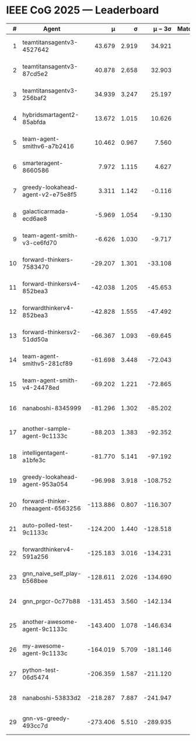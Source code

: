 # IEEE CoG 2025 — Leaderboard

| # | Agent | μ | σ | μ − 3σ | Matches | Updated |
|---:|---|---:|---:|---:|---:|---|
| 1 | teamtitansagentv3-4527642 | 43.679 | 2.919 | 34.921 | 440 | 2025-08-17 13:32 |
| 2 | teamtitansagentv3-87cd5e2 | 40.878 | 2.658 | 32.903 | 440 | 2025-08-17 13:32 |
| 3 | teamtitansagentv3-256baf2 | 34.939 | 3.247 | 25.197 | 380 | 2025-08-17 13:32 |
| 4 | hybridsmartagent2-85abfda | 13.672 | 1.015 | 10.626 | 438 | 2025-08-17 13:32 |
| 5 | team-agent-smithv6-a7b2416 | 10.462 | 0.967 | 7.560 | 600 | 2025-08-17 13:32 |
| 6 | smarteragent-8660586 | 7.972 | 1.115 | 4.627 | 316 | 2025-08-17 13:32 |
| 7 | greedy-lookahead-agent-v2-e75e8f5 | 3.311 | 1.142 | -0.116 | 500 | 2025-08-17 13:32 |
| 8 | galacticarmada-ecd6ae8 | -5.969 | 1.054 | -9.130 | 420 | 2025-08-17 13:32 |
| 9 | team-agent-smith-v3-ce6fd70 | -6.626 | 1.030 | -9.717 | 460 | 2025-08-17 13:32 |
| 10 | forward-thinkers-7583470 | -29.207 | 1.301 | -33.108 | 260 | 2025-08-17 13:32 |
| 11 | forward-thinkersv4-852bea3 | -42.038 | 1.205 | -45.653 | 302 | 2025-08-17 13:32 |
| 12 | forwardthinkerv4-852bea3 | -42.828 | 1.555 | -47.492 | 432 | 2025-08-17 13:32 |
| 13 | forward-thinkersv2-51dd50a | -66.367 | 1.093 | -69.645 | 574 | 2025-08-17 13:32 |
| 14 | team-agent-smithv5-281cf89 | -61.698 | 3.448 | -72.043 | 380 | 2025-08-17 13:32 |
| 15 | team-agent-smith-v4-24478ed | -69.202 | 1.221 | -72.865 | 480 | 2025-08-17 13:32 |
| 16 | nanaboshi-8345999 | -81.296 | 1.302 | -85.202 | 300 | 2025-08-17 13:32 |
| 17 | another-sample-agent-9c1133c | -88.203 | 1.383 | -92.352 | 440 | 2025-08-17 13:32 |
| 18 | intelligentagent-a1bfe3c | -81.770 | 5.141 | -97.192 | 374 | 2025-08-17 13:32 |
| 19 | greedy-lookahead-agent-953a054 | -96.998 | 3.918 | -108.752 | 440 | 2025-08-17 13:32 |
| 20 | forward-thinker-rheaagent-6563256 | -113.886 | 0.807 | -116.307 | 394 | 2025-08-17 13:32 |
| 21 | auto-polled-test-9c1133c | -124.200 | 1.440 | -128.518 | 360 | 2025-08-17 13:32 |
| 22 | forwardthinkerv4-591a256 | -125.183 | 3.016 | -134.231 | 470 | 2025-08-17 13:32 |
| 23 | gnn_naive_self_play-b568bee | -128.611 | 2.026 | -134.690 | 400 | 2025-08-17 13:32 |
| 24 | gnn_prgcr-0c77b88 | -131.453 | 3.560 | -142.134 | 560 | 2025-08-17 13:32 |
| 25 | another-awesome-agent-9c1133c | -143.400 | 1.078 | -146.634 | 440 | 2025-08-17 13:32 |
| 26 | my-awesome-agent-9c1133c | -164.019 | 5.709 | -181.146 | 560 | 2025-08-17 13:32 |
| 27 | python-test-06d5474 | -206.359 | 1.587 | -211.120 | 360 | 2025-08-17 13:32 |
| 28 | nanaboshi-53833d2 | -218.287 | 7.887 | -241.947 | 420 | 2025-08-17 13:32 |
| 29 | gnn-vs-greedy-493cc7d | -273.406 | 5.510 | -289.935 | 340 | 2025-08-17 13:32 |
